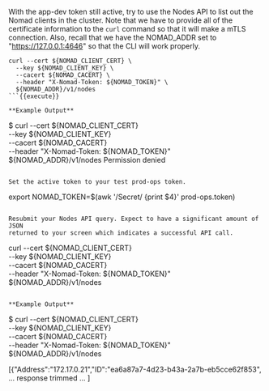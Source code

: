 With the app-dev token still active, try to use the Nodes API to list out the
Nomad clients in the cluster. Note that we have to provide all of the certificate
information to the `curl` command so that it will make a mTLS connection.  Also,
recall that we have the NOMAD_ADDR set to "https://127.0.0.1:4646" so that the
CLI will work properly.

```
curl --cert ${NOMAD_CLIENT_CERT} \
  --key ${NOMAD_CLIENT_KEY} \
  --cacert ${NOMAD_CACERT} \
  --header "X-Nomad-Token: ${NOMAD_TOKEN}" \
  ${NOMAD_ADDR}/v1/nodes
```{{execute}}

**Example Output**

```
$ curl --cert ${NOMAD_CLIENT_CERT} \
  --key ${NOMAD_CLIENT_KEY} \
  --cacert ${NOMAD_CACERT} \
  --header "X-Nomad-Token: ${NOMAD_TOKEN}" \
  ${NOMAD_ADDR}/v1/nodes
Permission denied
```

Set the active token to your test prod-ops token.

```
export NOMAD_TOKEN=$(awk '/Secret/ {print $4}' prod-ops.token)
```{{execute}}

Resubmit your Nodes API query. Expect to have a significant amount of JSON
returned to your screen which indicates a successful API call.

```
curl --cert ${NOMAD_CLIENT_CERT} \
  --key ${NOMAD_CLIENT_KEY} \
  --cacert ${NOMAD_CACERT} \
  --header "X-Nomad-Token: ${NOMAD_TOKEN}" \
  ${NOMAD_ADDR}/v1/nodes
```{{execute}}

**Example Output**

```
$ curl --cert ${NOMAD_CLIENT_CERT} \
  --key ${NOMAD_CLIENT_KEY} \
  --cacert ${NOMAD_CACERT} \
  --header "X-Nomad-Token: ${NOMAD_TOKEN}" \
  ${NOMAD_ADDR}/v1/nodes

[{"Address":"172.17.0.21","ID":"ea6a87a7-4d23-b43a-2a7b-eb5cce62f853",
... response trimmed ... ]
```
